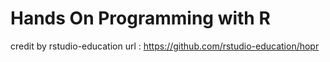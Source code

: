 # Hands On Programming with R

credit by rstudio-education
url : https://github.com/rstudio-education/hopr
